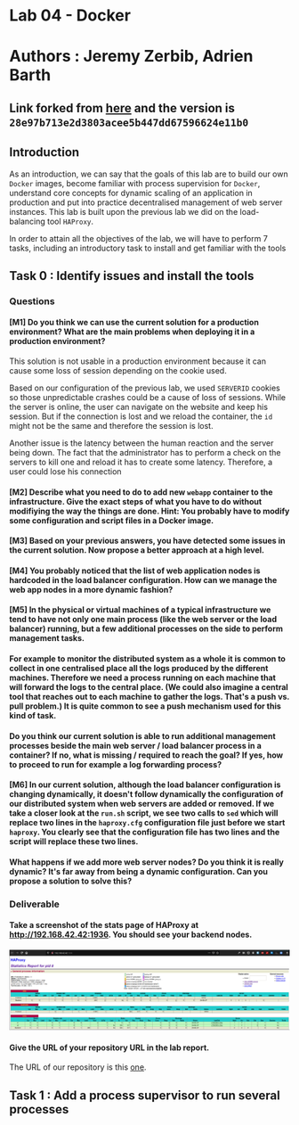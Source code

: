 # Lab 04 - Docker

# Authors : Jeremy Zerbib, Adrien Barth

## Link forked from [here](https://github.com/SoftEng-HEIGVD/Teaching-HEIGVD-AIT-2019-Labo-Docker) and the version is `28e97b713e2d3803acee5b447dd67596624e11b0`

## Introduction

As an introduction, we can say that the goals of this lab are to build our own `Docker` images, become familiar with process supervision for `Docker`, understand core concepts for dynamic scaling of an application in production and put into practice decentralised management of web server instances. This lab is built upon the previous lab we did on the load-balancing tool `HAProxy`.

In order to attain all the objectives of the lab, we will have to perform 7 tasks, including an introductory task to install and get familiar with the tools  

## Task 0 : Identify issues and install the tools

### Questions

#### **[M1]** Do you think we can use the current solution for a production environment? What are the main problems when deploying it in a production environment?

This solution is not usable in a production environment because it can cause some loss of session depending on the cookie used. 

Based on our configuration of the previous lab, we used `SERVERID` cookies so those unpredictable crashes could be a cause of loss of sessions. While the server is online, the user can navigate on the website and keep his session. But if the connection is lost and we reload the container, the `id` might not be the same and therefore the session is lost. 

Another issue is the latency between the human reaction and the server being down. The fact that the administrator has to perform a check on the servers to kill one and reload it has to create some latency. Therefore, a user could lose his connection 

#### **[M2]** Describe what you need to do to add new `webapp` container to the infrastructure. Give the exact steps of what you have to do without modifiying the way the things are done. Hint: You probably have to modify some configuration and script files in a Docker image.

#### **[M3]** Based on your previous answers, you have detected some issues in the current solution. Now propose a better approach at a high level.

#### **[M4]** You probably noticed that the list of web application nodes is hardcoded in the load balancer configuration. How can we manage the web app nodes in a more dynamic fashion?

#### **[M5]** In the physical or virtual machines of a typical infrastructure we tend to have not only one main process (like the web server or the load balancer) running, but a few additional processes on the side to perform management tasks.

#### For example to monitor the distributed system as a whole it is common to collect in one centralised place all the logs produced by the different machines. Therefore we need a process running on each machine that will forward the logs to the central place. (We could also imagine a central tool that reaches out to each machine to gather the logs. That's a push vs. pull problem.) It is quite common to see a push mechanism used for this kind of task. 

#### Do you think our current solution is able to run additional management processes beside the main web server / load balancer process in a container? If no, what is missing / required to reach the goal? If yes, how to proceed to run for example a log forwarding process?

#### **[M6]** In our current solution, although the load balancer configuration is changing dynamically, it doesn't follow dynamically the configuration of our distributed system when web servers are added or removed. If we take a closer look at the `run.sh` script, we see two calls to `sed` which will replace two lines in the `haproxy.cfg` configuration file just before we start `haproxy`. You clearly see that the configuration file has two lines and the script will replace these two lines.

#### What happens if we add more web server nodes? Do you think it is really dynamic? It's far away from being a dynamic configuration. Can you propose a solution to solve this?

### Deliverable

#### Take a screenshot of the stats page of HAProxy at http://192.168.42.42:1936. You should see your backend nodes.

![stats](./assets/Task0_stats.png)

#### Give the URL of your repository URL in the lab report.

The URL of our repository is this [one](https://github.com/jerozerbib/Teaching-HEIGVD-AIT-2019-Labo-Docker). 

## Task 1 :  Add a process supervisor to run several processes

